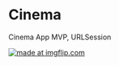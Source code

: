 # Cinema
Cinema App
MVP, URLSession

<a href="https://imgflip.com/gif/3vwzsb"><img src="https://imgflip.com/gif/3vwzsb.gif" title="made at imgflip.com"/></a>
